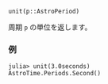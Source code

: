 ```
unit(p::AstroPeriod)
```

周期 `p` の単位を返します。

### 例

```jldoctest; setup = :(using AstroTime)
julia> unit(3.0seconds)
AstroTime.Periods.Second()
```
